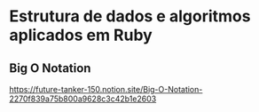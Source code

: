 # Estrutura de dados e algoritmos aplicados em Ruby

## Big O Notation

https://future-tanker-150.notion.site/Big-O-Notation-2270f839a75b800a9628c3c42b1e2603
